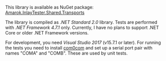 This library is available as NuGet package:
[Amarok.InlayTester.Shared.Transports](https://www.nuget.org/packages/Amarok.InlayTester.Shared.Transports/)

The library is compiled as *.NET Standard 2.0* library. Tests are performed with *.NET Framework 4.7.1* only. Currently, I have no plans to support .NET Core or older .NET Framework versions.

For development, you need *Visual Studio 2017* (v15.7.1 or later). For running the tests you need to install [com0com](https://sourceforge.net/projects/com0com/) and set up a serial port pair with names "COMA" and "COMB". These are used by unit tests.
